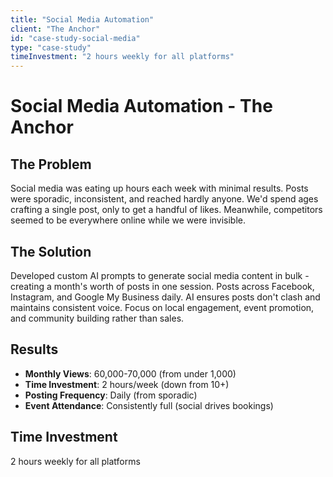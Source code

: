 ```yaml
---
title: "Social Media Automation"
client: "The Anchor"
id: "case-study-social-media"
type: "case-study"
timeInvestment: "2 hours weekly for all platforms"
---
```


# Social Media Automation - The Anchor

## The Problem

Social media was eating up hours each week with minimal results. Posts were sporadic, inconsistent, and reached hardly anyone. We'd spend ages crafting a single post, only to get a handful of likes. Meanwhile, competitors seemed to be everywhere online while we were invisible.

## The Solution

Developed custom AI prompts to generate social media content in bulk - creating a month's worth of posts in one session. Posts across Facebook, Instagram, and Google My Business daily. AI ensures posts don't clash and maintains consistent voice. Focus on local engagement, event promotion, and community building rather than sales.

## Results

- **Monthly Views**: 60,000-70,000 (from under 1,000)
- **Time Investment**: 2 hours/week (down from 10+)
- **Posting Frequency**: Daily (from sporadic)
- **Event Attendance**: Consistently full (social drives bookings)

## Time Investment

2 hours weekly for all platforms